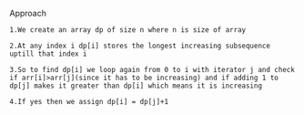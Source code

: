 Approach

    1.We create an array dp of size n where n is size of array

    2.At any index i dp[i] stores the longest increasing subsequence uptill that index i

    3.So to find dp[i] we loop again from 0 to i with iterator j and check if arr[i]>arr[j](since it has to be increasing) and if adding 1 to 
    dp[j] makes it greater than dp[i] which means it is increasing 

    4.If yes then we assign dp[i] = dp[j]+1